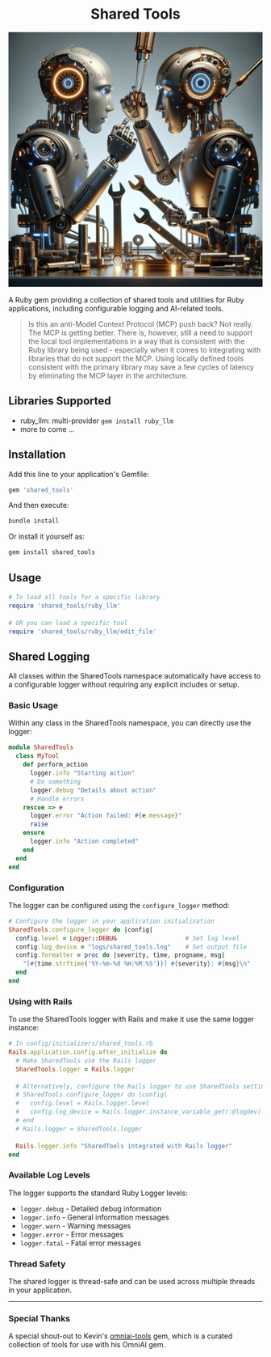 # <div align="center">Shared Tools</div>
<div align="center">
  <!-- img src="/docs/assets/images/logotype.svg" alt="RubyLLM" height="120" width="250" -->

  ![Image of two robots sharing tools](/images/shared_tools.png?raw=true "Friends Share Tools")
</div>

A Ruby gem providing a collection of shared tools and utilities for Ruby applications, including configurable logging and AI-related tools.

> Is this an anti-Model Context Protocol (MCP) push back? Not really. The MCP is getting better. There is, however, still a need to support the local tool implementations in a way that is consistent with the Ruby library being used - especially when it comes to integrating with libraries that do not support the MCP. Using locally defined tools consistent with the primary library may save a few cycles of latency by eliminating the MCP layer in the architecture.

## Libraries Supported

- ruby_llm: multi-provider `gem install ruby_llm`
- more to come ...

## Installation

Add this line to your application's Gemfile:

```ruby
gem 'shared_tools'
```

And then execute:

```bash
bundle install
```

Or install it yourself as:

```bash
gem install shared_tools
```

## Usage

```ruby
# To load all tools for a specific library
require 'shared_tools/ruby_llm'

# OR you can load a specific tool
require 'shared_tools/ruby_llm/edit_file'
```

## Shared Logging

All classes within the SharedTools namespace automatically have access to a configurable logger without requiring any explicit includes or setup.

### Basic Usage

Within any class in the SharedTools namespace, you can directly use the logger:

```ruby
module SharedTools
  class MyTool
    def perform_action
      logger.info "Starting action"
      # Do something
      logger.debug "Details about action"
      # Handle errors
    rescue => e
      logger.error "Action failed: #{e.message}"
      raise
    ensure
      logger.info "Action completed"
    end
  end
end
```

### Configuration

The logger can be configured using the `configure_logger` method:

```ruby
# Configure the logger in your application initialization
SharedTools.configure_logger do |config|
  config.level = Logger::DEBUG                   # Set log level
  config.log_device = "logs/shared_tools.log"    # Set output file
  config.formatter = proc do |severity, time, progname, msg|
    "[#{time.strftime('%Y-%m-%d %H:%M:%S')}] #{severity}: #{msg}\n"
  end
end
```

### Using with Rails

To use the SharedTools logger with Rails and make it use the same logger instance:

```ruby
# In config/initializers/shared_tools.rb
Rails.application.config.after_initialize do
  # Make SharedTools use the Rails logger
  SharedTools.logger = Rails.logger

  # Alternatively, configure the Rails logger to use SharedTools settings
  # SharedTools.configure_logger do |config|
  #   config.level = Rails.logger.level
  #   config.log_device = Rails.logger.instance_variable_get(:@logdev).dev
  # end
  # Rails.logger = SharedTools.logger

  Rails.logger.info "SharedTools integrated with Rails logger"
end
```

### Available Log Levels

The logger supports the standard Ruby Logger levels:

- `logger.debug` - Detailed debug information
- `logger.info` - General information messages
- `logger.warn` - Warning messages
- `logger.error` - Error messages
- `logger.fatal` - Fatal error messages

### Thread Safety

The shared logger is thread-safe and can be used across multiple threads in your application.

---

### Special Thanks

A special shout-out to Kevin's [omniai-tools](https://github.com/your-github-url/omniai-tools) gem, which is a curated collection of tools for use with his OmniAI gem.
